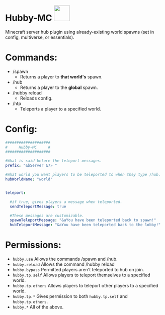 # Hubby-MC <img src="https://minecraft.gamepedia.com/media/minecraft.gamepedia.com/c/ca/Enchantment_Table.png" width=50>
Minecraft server hub plugin using already-existing world spawns (set in config, multiverse, or essentials).

# Commands:
* /spawn
  * Returns a player to **that world's** spawn.
* /hub
  * Returns a player to the **global** spawn.
* /hubby reload
  * Reloads config.
* /htp
  * Teleports a player to a specified world.
  
# Config:
```YAML
####################
#     Hubby-MC     #
####################

#What is said before the teleport messages.
prefix: "&bServer &7» "

#What world you want players to be teleported to when they type /hub.
hubWorldName: "world"


teleport:

  #if true, gives players a message when teleported.
  sendTeleportMessage: true

  #These messages are customizable.
  spawnTeleportMessage: "&aYou have been teleported back to spawn!"
  hubTeleportMessage: "&aYou have been teleported back to the lobby!"

```

# Permissions:
* `hubby.use` Allows the commands /spawn and /hub.
* `hubby.reload` Allows the command /hubby reload
* `hubby.bypass` Permitted players aren't teleported to hub on join.
* `hubby.tp.self` Allows players to teleport themselves to a specified world.
* `hubby.tp.others` Allows players to teleport other players to a specified world.
* `hubby.tp.*` Gives permission to both `hubby.tp.self` and `hubby.tp.others`.
* `hubby.*` All of the above.
